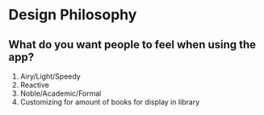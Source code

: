 # Design Philosophy

## What do you want people to feel when using the app?

1. Airy/Light/Speedy
2. Reactive
3. Noble/Academic/Formal
4. Customizing for amount of books for display in library
